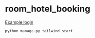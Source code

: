 # room_hotel_booking
[Example login](https://www.geeksforgeeks.org/django-sign-up-and-login-with-confirmation-email-python/)  

```bash
python manage.py tailwind start
```

